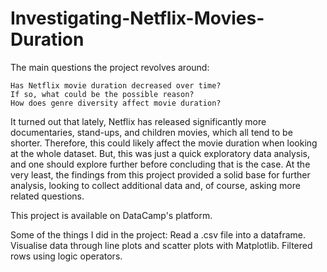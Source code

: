 # Investigating-Netflix-Movies-Duration

The main questions the project revolves around:

    Has Netflix movie duration decreased over time?
    If so, what could be the possible reason?
    How does genre diversity affect movie duration?

It turned out that lately, Netflix has released significantly more documentaries, stand-ups, and children movies, which all tend to be shorter. Therefore, this could likely affect the movie duration when looking at the whole dataset. But, this was just a quick exploratory data analysis, and one should explore further before concluding that is the case. At the very least, the findings from this project provided a solid base for further analysis, looking to collect additional data and, of course, asking more related questions.

This project is available on DataCamp's platform. 

Some of the things I did in the project:
    Read a .csv file into a dataframe.
    Visualise data through line plots and scatter plots with Matplotlib.
    Filtered rows using logic operators.
    
   
 
